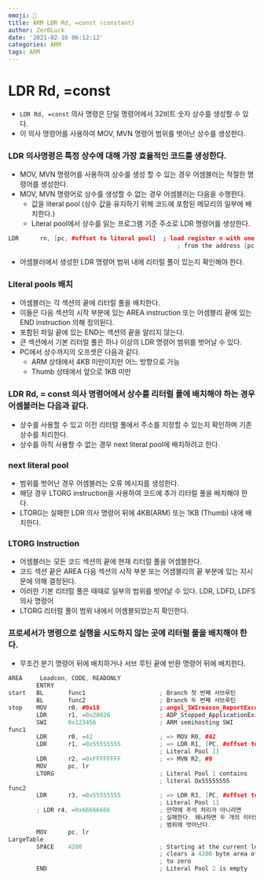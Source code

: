 ```yaml
---
emoji: 🥑
title: ARM LDR Rd, =const (constant)
author: Zer0Luck
date: '2021-02-10 06:12:12'
categories: ARM
tags: ARM
---
```


# LDR Rd, =const

- `LDR Rd, =const` 의사 명령은 단일 명령어에서 32비트 숫자 상수를 생성할 수 있다.
- 이 의사 명령어를 사용하여 MOV, MVN 명령어 범위를 벗어난 상수를 생성한다.

### LDR 의사명령은 특정 상수에 대해 가장 효율적인 코드를 생성한다.

- MOV, MVN 명령어를 사용하여 상수를 생성 할 수 있는 경우 어셈블러는 적절한 명령어를 생성한다.
- MOV, MVN 명령어로 상수를 생성할 수 없는 경우 어셈블러는 다음을 수행한다.
    - 값을 literal pool (상수 값을 유지하기 위해 코드에 포함된 메모리의 일부에 배치한다.)
    - Literal pool에서 상수를 읽는 프로그램 기준 주소로 LDR 명령어를 생성한다.

```cpp
LDR      rn, [pc, #offset to literal pool]  ; load register n with one word
                                                ; from the address [pc + offset]
```

- 어셈블러에서 생성한 LDR 명령어 범위 내에 리터럴 풀이 있는지 확인해야 한다.

### Literal pools 배치

- 어셈블러는 각 섹션의 끝에 리터럴 풀을 배치한다.
- 이들은 다음 섹션의 시작 부분에 있는 AREA instruction  또는 어셈블리 끝에 있는 END instruction 의해 정의된다.
- 포함된 파일 끝에 있는 END는 섹션의 끝을 알리지 않는다.
- 큰 섹션에서 기본 리터럴 풀은 하나 이상의 LDR 명령어 범위를 벗어날 수 있다.
- PC에서 상수까지의 오프셋은 다음과 같다.
    - ARM 상태에서 4KB 미만이지만 어느 방향으로 가능
    - Thumb 상태에서 앞으로 1KB 미만

### LDR Rd, = const 의사 명령어에서 상수를 리터럴 풀에 배치해야 하는 경우 어셈블러는 다음과 같다.

- 상수를 사용할 수 있고 이전 리터럴 풀에서 주소를 지정할 수 있는지 확인하며 기존 상수를 처리한다.
- 상수를 아직 사용할 수 없는 경우 next literal pool에 배치하려고 한다.

### next literal pool

- 범위를 벗어난 경우 어셈블러는 오류 메시지를 생성한다.
- 해당 경우 LTORG instruction을 사용하여 코드에 추가 리터럴 풀을 배치해야 한다.
- LTORG는 실패한 LDR 의사 명령어 뒤에 4KB(ARM) 또는 1KB (Thumb) 내에 배치한다.

### LTORG Instruction

- 어셈블러는 모든 코드 섹션의 끝에 현재 리터럴 풀을 어셈블한다.
- 코드 섹션 끝은 AREA 다음 섹션의 시작 부분 또는 어셈블리의 끝 부분에 있는 지시문에 의해 결정된다.
- 이러한 기본 리터럴 풀은 때때로 일부의 범위를 벗어날 수 있다. LDR, LDFD, LDFS 의사 명령어
- LTORG 리터럴 풀이 범위 내에서 어셈블되었는지 확인한다.

### 프로세서가 명령으로 실행을 시도하지 않는 곳에 리터럴 풀을 배치해야 한다.

- 무조건 분기 명령어 뒤에 배치하거나 서브 루틴 끝에 반환 명령어 뒤에 배치한다.

```cpp
AREA     Loadcon, CODE, READONLY
        ENTRY                              
start   BL       func1                     ; Branch 첫 번째 서브루틴
        BL       func2                     ; Branch 두 번째 서브루틴
stop    MOV      r0, #0x18                 ; angel_SWIreason_ReportException
        LDR      r1, =0x20026              ; ADP_Stopped_ApplicationExit
        SWI      0x123456                  ; ARM semihosting SWI
func1
        LDR      r0, =42                   ; => MOV R0, #42
        LDR      r1, =0x55555555           ; => LDR R1, [PC, #offset to
                                           ; Literal Pool 1]
        LDR      r2, =0xFFFFFFFF           ; => MVN R2, #0
        MOV      pc, lr
        LTORG                              ; Literal Pool 1 contains
                                           ; literal Ox55555555
func2
        LDR      r3, =0x55555555           ; => LDR R3, [PC, #offset to
                                           ; Literal Pool 1]
        ; LDR r4, =0x66666666              ; 만약에 주석 처리가 아니라면
                                           ; 실패한다. 왜냐하면 두 개의 리터럴 풀이기 때문
                                           ; 범위에 벗어난다.
        MOV      pc, lr
LargeTable
        SPACE    4200                      ; Starting at the current location,
                                           ; clears a 4200 byte area of memory
                                           ; to zero
        END                                ; Literal Pool 2 is empty
```

```toc
```